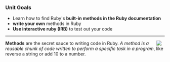 ### Unit Goals
* Learn how to find Ruby's **built-in methods in the Ruby documentation**
* **write your own** methods in Ruby
* **Use interactive ruby (IRB)** to test out your code

---
<img src="https://s3.amazonaws.com/after-school-assets/secret-sauce.jpeg" align="right" hspace="10"> **Methods** are the secret sauce to writing code in Ruby. *A method is a reusable chunk of code written to perform a specific task in a program*, like reverse a string or add 10 to a number.
